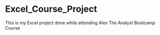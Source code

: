 # Excel_Course_Project
This is my Excel project done while attending Alex The Analyst Bootcamp Course
